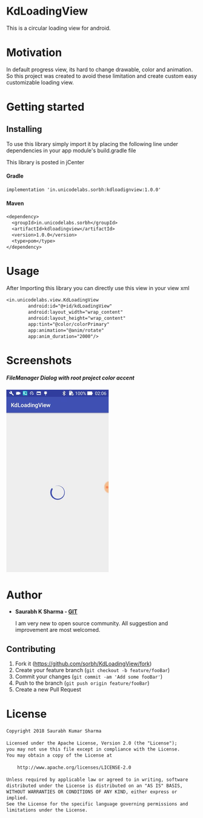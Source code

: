 # KdLoadingView
This is a circular loading view for android.
  
# Motivation

In default progress view, its hard to change drawable, color and animation. So this project was created to avoid these limitation and create custom easy customizable loading view.

# Getting started

## Installing 
To use this library simply import it by placing the following line under dependencies in your app module's build.gradle file

This library is posted in jCenter

#### Gradle
```
implementation 'in.unicodelabs.sorbh:kdloadignview:1.0.0'
```

#### Maven
```
<dependency>
  <groupId>in.unicodelabs.sorbh</groupId>
  <artifactId>kdloadingview</artifactId>
  <version>1.0.0</version>
  <type>pom</type>
</dependency>
```

# Usage

After Importing this library you can directly use this view in your view xml

    <in.unicodelabs.view.KdLoadingView
            android:id="@+id/kdLoadingView"
            android:layout_width="wrap_content"
            android:layout_height="wrap_content"
            app:tint="@color/colorPrimary"
            app:animation="@anim/rotate"
            app:anim_duration="2000"/>
  
# Screenshots
##### FileManager Dialog with root project color accent
![alt text](https://github.com/sorbh/KdLoadingView/blob/master/raw/demo.gif) 

# Author
  * **Saurabh K Sharma - [GIT](https://github.com/Sorbh)**
  
      I am very new to open source community. All suggestion and improvement are most welcomed. 
  
 
## Contributing

1. Fork it (<https://github.com/sorbh/KdLoadingView/fork>)
2. Create your feature branch (`git checkout -b feature/fooBar`)
3. Commit your changes (`git commit -am 'Add some fooBar'`)
4. Push to the branch (`git push origin feature/fooBar`)
5. Create a new Pull Request


# License

```
Copyright 2018 Saurabh Kumar Sharma

Licensed under the Apache License, Version 2.0 (the "License");
you may not use this file except in compliance with the License.
You may obtain a copy of the License at

    http://www.apache.org/licenses/LICENSE-2.0

Unless required by applicable law or agreed to in writing, software
distributed under the License is distributed on an "AS IS" BASIS,
WITHOUT WARRANTIES OR CONDITIONS OF ANY KIND, either express or implied.
See the License for the specific language governing permissions and
limitations under the License.
```
